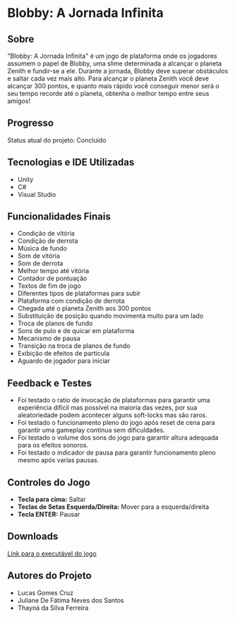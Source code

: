# Blobby: A Jornada Infinita

## Sobre
"Blobby: A Jornada Infinita" é um jogo de plataforma onde os jogadores assumem o papel de Blobby, uma slime determinada a alcançar o planeta Zenith e fundir-se a ele. Durante a jornada, Blobby deve superar obstáculos e saltar cada vez mais alto. Para alcançar o planeta Zenith você deve alcançar 300 pontos, e quanto mais rápido você conseguir menor será o seu tempo recorde até o planeta, obtenha o melhor tempo entre seus amigos!

## Progresso
Status atual do projeto: Concluído

## Tecnologias e IDE Utilizadas
- Unity
- C#
- Visual Studio

## Funcionalidades Finais
- Condição de vitória
- Condição de derrota
- Música de fundo
- Som de vitória
- Som de derrota
- Melhor tempo até vitória
- Contador de pontuação
- Textos de fim de jogo
- Diferentes tipos de plataformas para subir
- Plataforma com condição de derrota
- Chegada até o planeta Zenith aos 300 pontos
- Substituição de posição quando movimenta muito para um lado
- Troca de planos de fundo
- Sons de pulo e de quicar em plataforma
- Mecanismo de pausa
- Transição na troca de planos de fundo
- Exibição de efeitos de particula
- Aguardo de jogador para iniciar

## Feedback e Testes
- Foi testado o ratio de invocação de plataformas para garantir uma experiência difícil mas possível na maioria das vezes, por sua aleatoriedade podem acontecer alguns soft-locks mas são raros.
- Foi testado o funcionamento pleno do jogo após reset de cena para garantir uma gameplay contínua sem dificuldades.
- Foi testado o volume dos sons do jogo para garantir altura adequada para os efeitos sonoros.
- Foi testado o indicador de pausa para garantir funcionamento pleno mesmo após varias pausas.

## Controles do Jogo
- **Tecla para cima:** Saltar
- **Teclas de Setas Esquerda/Direita:** Mover para a esquerda/direita
- **Tecla ENTER:** Pausar

## Downloads
[Link para o executável do jogo](https://www.mediafire.com/file/7t84e6eh7il8rqp/Blobby.zip/file)

## Autores do Projeto
- Lucas Gomes Cruz
- Juliane De Fátima Neves dos Santos
- Thayná da Silva Ferreira
